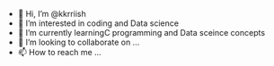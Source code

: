- 👋 Hi, I’m @kkrriish
- 👀 I’m interested in coding and Data science
- 🌱 I’m currently learningC programming and Data sceince concepts
- 💞️ I’m looking to collaborate on ...
- 📫 How to reach me ...

<!---
kkrriish/kkrriish is a ✨ special ✨ repository because its `README.md` (this file) appears on your GitHub profile.
You can click the Preview link to take a look at your changes.
--->
